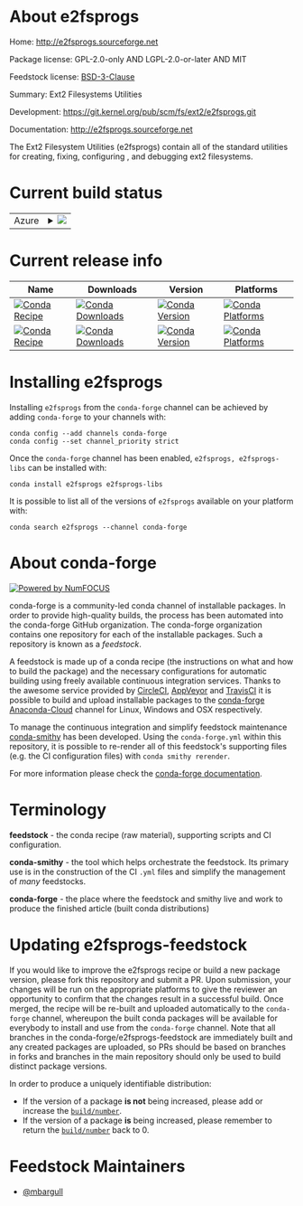 About e2fsprogs
===============

Home: http://e2fsprogs.sourceforge.net

Package license: GPL-2.0-only AND LGPL-2.0-or-later AND MIT

Feedstock license: [BSD-3-Clause](https://github.com/conda-forge/e2fsprogs-feedstock/blob/master/LICENSE.txt)

Summary: Ext2 Filesystems Utilities

Development: https://git.kernel.org/pub/scm/fs/ext2/e2fsprogs.git

Documentation: http://e2fsprogs.sourceforge.net

The Ext2 Filesystem Utilities (e2fsprogs) contain all of the standard utilities for creating, fixing, configuring , and debugging ext2 filesystems.


Current build status
====================


<table>
    
  <tr>
    <td>Azure</td>
    <td>
      <details>
        <summary>
          <a href="https://dev.azure.com/conda-forge/feedstock-builds/_build/latest?definitionId=11085&branchName=master">
            <img src="https://dev.azure.com/conda-forge/feedstock-builds/_apis/build/status/e2fsprogs-feedstock?branchName=master">
          </a>
        </summary>
        <table>
          <thead><tr><th>Variant</th><th>Status</th></tr></thead>
          <tbody><tr>
              <td>linux_64</td>
              <td>
                <a href="https://dev.azure.com/conda-forge/feedstock-builds/_build/latest?definitionId=11085&branchName=master">
                  <img src="https://dev.azure.com/conda-forge/feedstock-builds/_apis/build/status/e2fsprogs-feedstock?branchName=master&jobName=linux&configuration=linux_64_" alt="variant">
                </a>
              </td>
            </tr>
          </tbody>
        </table>
      </details>
    </td>
  </tr>
</table>

Current release info
====================

| Name | Downloads | Version | Platforms |
| --- | --- | --- | --- |
| [![Conda Recipe](https://img.shields.io/badge/recipe-e2fsprogs-green.svg)](https://anaconda.org/conda-forge/e2fsprogs) | [![Conda Downloads](https://img.shields.io/conda/dn/conda-forge/e2fsprogs.svg)](https://anaconda.org/conda-forge/e2fsprogs) | [![Conda Version](https://img.shields.io/conda/vn/conda-forge/e2fsprogs.svg)](https://anaconda.org/conda-forge/e2fsprogs) | [![Conda Platforms](https://img.shields.io/conda/pn/conda-forge/e2fsprogs.svg)](https://anaconda.org/conda-forge/e2fsprogs) |
| [![Conda Recipe](https://img.shields.io/badge/recipe-e2fsprogs--libs-green.svg)](https://anaconda.org/conda-forge/e2fsprogs-libs) | [![Conda Downloads](https://img.shields.io/conda/dn/conda-forge/e2fsprogs-libs.svg)](https://anaconda.org/conda-forge/e2fsprogs-libs) | [![Conda Version](https://img.shields.io/conda/vn/conda-forge/e2fsprogs-libs.svg)](https://anaconda.org/conda-forge/e2fsprogs-libs) | [![Conda Platforms](https://img.shields.io/conda/pn/conda-forge/e2fsprogs-libs.svg)](https://anaconda.org/conda-forge/e2fsprogs-libs) |

Installing e2fsprogs
====================

Installing `e2fsprogs` from the `conda-forge` channel can be achieved by adding `conda-forge` to your channels with:

```
conda config --add channels conda-forge
conda config --set channel_priority strict
```

Once the `conda-forge` channel has been enabled, `e2fsprogs, e2fsprogs-libs` can be installed with:

```
conda install e2fsprogs e2fsprogs-libs
```

It is possible to list all of the versions of `e2fsprogs` available on your platform with:

```
conda search e2fsprogs --channel conda-forge
```


About conda-forge
=================

[![Powered by
NumFOCUS](https://img.shields.io/badge/powered%20by-NumFOCUS-orange.svg?style=flat&colorA=E1523D&colorB=007D8A)](https://numfocus.org)

conda-forge is a community-led conda channel of installable packages.
In order to provide high-quality builds, the process has been automated into the
conda-forge GitHub organization. The conda-forge organization contains one repository
for each of the installable packages. Such a repository is known as a *feedstock*.

A feedstock is made up of a conda recipe (the instructions on what and how to build
the package) and the necessary configurations for automatic building using freely
available continuous integration services. Thanks to the awesome service provided by
[CircleCI](https://circleci.com/), [AppVeyor](https://www.appveyor.com/)
and [TravisCI](https://travis-ci.com/) it is possible to build and upload installable
packages to the [conda-forge](https://anaconda.org/conda-forge)
[Anaconda-Cloud](https://anaconda.org/) channel for Linux, Windows and OSX respectively.

To manage the continuous integration and simplify feedstock maintenance
[conda-smithy](https://github.com/conda-forge/conda-smithy) has been developed.
Using the ``conda-forge.yml`` within this repository, it is possible to re-render all of
this feedstock's supporting files (e.g. the CI configuration files) with ``conda smithy rerender``.

For more information please check the [conda-forge documentation](https://conda-forge.org/docs/).

Terminology
===========

**feedstock** - the conda recipe (raw material), supporting scripts and CI configuration.

**conda-smithy** - the tool which helps orchestrate the feedstock.
                   Its primary use is in the construction of the CI ``.yml`` files
                   and simplify the management of *many* feedstocks.

**conda-forge** - the place where the feedstock and smithy live and work to
                  produce the finished article (built conda distributions)


Updating e2fsprogs-feedstock
============================

If you would like to improve the e2fsprogs recipe or build a new
package version, please fork this repository and submit a PR. Upon submission,
your changes will be run on the appropriate platforms to give the reviewer an
opportunity to confirm that the changes result in a successful build. Once
merged, the recipe will be re-built and uploaded automatically to the
`conda-forge` channel, whereupon the built conda packages will be available for
everybody to install and use from the `conda-forge` channel.
Note that all branches in the conda-forge/e2fsprogs-feedstock are
immediately built and any created packages are uploaded, so PRs should be based
on branches in forks and branches in the main repository should only be used to
build distinct package versions.

In order to produce a uniquely identifiable distribution:
 * If the version of a package **is not** being increased, please add or increase
   the [``build/number``](https://docs.conda.io/projects/conda-build/en/latest/resources/define-metadata.html#build-number-and-string).
 * If the version of a package **is** being increased, please remember to return
   the [``build/number``](https://docs.conda.io/projects/conda-build/en/latest/resources/define-metadata.html#build-number-and-string)
   back to 0.

Feedstock Maintainers
=====================

* [@mbargull](https://github.com/mbargull/)

